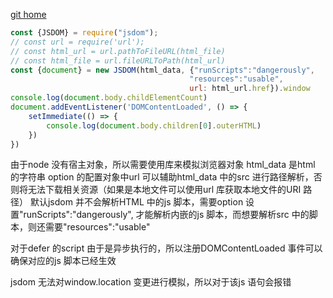 [git home](https://github.com/jsdom/jsdom)

```js
const {JSDOM} = require("jsdom");
// const url = require('url');
// const html_url = url.pathToFileURL(html_file)
// const html_file = url.fileURLToPath(html_url)
const {document} = new JSDOM(html_data, {"runScripts":"dangerously",
                                        "resources":"usable",
                                        url: html_url.href}).window
console.log(document.body.childElementCount)
document.addEventListener('DOMContentLoaded', () => {
    setImmediate(() => {
        console.log(document.body.children[0].outerHTML)
    })
})
```

由于node 没有宿主对象，所以需要使用库来模拟浏览器对象
html_data 是html 的字符串
option 的配置对象中url 可以辅助html_data 中的src 进行路径解析，否则将无法下载相关资源（如果是本地文件可以使用url 库获取本地文件的URI 路径）
默认jsdom 并不会解析HTML 中的js 脚本，需要option 设置"runScripts":"dangerously", 才能解析内嵌的js 脚本，而想要解析src 中的脚本，则还需要"resources":"usable"

对于defer 的script 由于是异步执行的，所以注册DOMContentLoaded 事件可以确保对应的js 脚本已经生效

jsdom 无法对window.location 变更进行模拟，所以对于该js 语句会报错